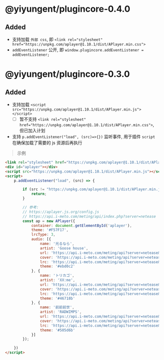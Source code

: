 

# @yiyungent/plugincore-0.4.0

## Added

- 支持加载 `外部 css`, 即 `<link rel="stylesheet" href="https://unpkg.com/aplayer@1.10.1/dist/APlayer.min.css">`
- `addEventListener` 公开, 即 `window.plugincore.addEventListener = addEventListener;`


# @yiyungent/plugincore-0.3.0

## Added

- 支持加载 `<script src="https://unpkg.com/aplayer@1.10.1/dist/APlayer.min.js"></script>`
  - [ ] 暂不支持 `<link rel="stylesheet" href="https://unpkg.com/aplayer@1.10.1/dist/APlayer.min.css">`, 但已加入计划
- 支持 `p.addEventListener("load", (src)=>{})` 监听事件, 用于插件 `script` 在确保加载了需要的 js 资源后再执行

> 示例

```html
<link rel="stylesheet" href="https://unpkg.com/aplayer@1.10.1/dist/APlayer.min.css">
<div id="aplayer"></div>
<script src="https://unpkg.com/aplayer@1.10.1/dist/APlayer.min.js"></script>
<script>
    p.addEventListener("load", (src) => {

        if (src != "https://unpkg.com/aplayer@1.10.1/dist/APlayer.min.js") {
            return;
        }

        // 参考:  
        // https://aplayer.js.org/config.js
        // https://api.i-meto.com/meting/api/index.php?server=netease
        const ap = new APlayer({
            container: document.getElementById('aplayer'),
            theme: '#F57F17',
            lrcType: 3,
            audio: [{
                name: '光るなら',
                artist: 'Goose house',
                url: 'https://api.i-meto.com/meting/api?server=netease&type=url&id=35847388&auth=ea47006318283154c3dc1e60fe3b37f0a20a2657',
                cover: 'https://api.i-meto.com/meting/api?server=netease&type=pic&id=109951164852190706&auth=b55cdaa7ac51009b74388bf15a392a3a6adabd17',
                lrc: 'https://api.i-meto.com/meting/api?server=netease&type=lrc&id=1464110291&auth=c1dd39b39f416702f68fa15d44953e8c4950bdd2',
                theme: '#ebd0c2'
            }, {
                name: 'トリカゴ',
                artist: 'XX:me',
                url: 'https://api.i-meto.com/meting/api?server=netease&type=url&id=33166086&auth=35fd43fe4c336c1368c99b707e2d688dbf4d2fb2',
                cover: 'https://api.i-meto.com/meting/api?server=netease&type=pic&id=109951164852190706&auth=b55cdaa7ac51009b74388bf15a392a3a6adabd17',
                lrc: 'https://api.i-meto.com/meting/api?server=netease&type=lrc&id=1464110291&auth=c1dd39b39f416702f68fa15d44953e8c4950bdd2',
                theme: '#46718b'
            }, {
                name: '前前前世',
                artist: 'RADWIMPS',
                url: 'https://api.i-meto.com/meting/api?server=netease&type=url&id=35847388&auth=ea47006318283154c3dc1e60fe3b37f0a20a2657',
                cover: 'https://api.i-meto.com/meting/api?server=netease&type=pic&id=109951164852190706&auth=b55cdaa7ac51009b74388bf15a392a3a6adabd17',
                lrc: 'https://api.i-meto.com/meting/api?server=netease&type=lrc&id=1464110291&auth=c1dd39b39f416702f68fa15d44953e8c4950bdd2',
                theme: '#505d6b'
            }]
        });

    })
</script>
```


